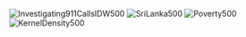 ![Investigating911CallsIDW500](https://user-images.githubusercontent.com/96799772/147786315-d5c613fc-eebd-40d4-973b-6eca8015608b.png)
![SriLanka500](https://user-images.githubusercontent.com/96799772/147786325-8d1d9dee-20b4-426e-9cfd-5788475ea524.png)
![Poverty500](https://user-images.githubusercontent.com/96799772/147786343-f85a6cf0-c8d0-42ab-8ee9-7eecdf204ef6.jpg)
![KernelDensity500](https://user-images.githubusercontent.com/96799772/147786409-dd872714-8c7f-43b4-b65a-d28208a4d579.png)

